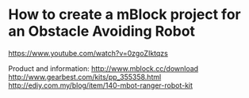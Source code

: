 # How to create a mBlock project for an Obstacle Avoiding Robot
https://www.youtube.com/watch?v=0zgoZIktqzs

Product and information:
http://www.mblock.cc/download
http://www.gearbest.com/kits/pp_355358.html
http://ediy.com.my/blog/item/140-mbot-ranger-robot-kit


